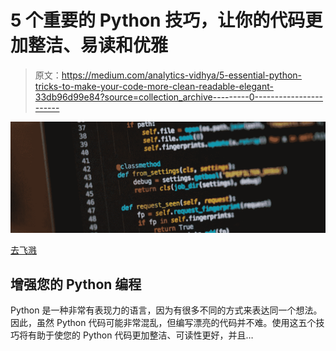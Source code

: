 # 5 个重要的 Python 技巧，让你的代码更加整洁、易读和优雅

> 原文：<https://medium.com/analytics-vidhya/5-essential-python-tricks-to-make-your-code-more-clean-readable-elegant-33db96d99e84?source=collection_archive---------0----------------------->

![](img/5f20254860ba2ea1091949be2e229f3d.png)

[去飞溅](https://unsplash.com/photos/ieic5Tq8YMk)

## 增强您的 Python 编程

Python 是一种非常有表现力的语言，因为有很多不同的方式来表达同一个想法。因此，虽然 Python 代码可能非常混乱，但编写漂亮的代码并不难。使用这五个技巧将有助于使您的 Python 代码更加整洁、可读性更好，并且…